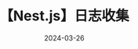 ---
title: 【Nest.js】日志收集
date: 2024-03-26
sidebar: true
tags:
 - nodejs
 - nestjs
categories:
 - Nest.js

cover: 'https://oss.bytespace.site/uPic/nestjs.webp'

---